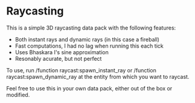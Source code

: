 # Raycasting

This is a simple 3D raycasting data pack with the following features:
 * Both instant rays and dynamic rays (in this case a fireball)
 * Fast computations, I had no lag when running this each tick
 * Uses Bhaskara I's sine approximation
 * Resonably acurate, but not perfect
 
 To use, run /function raycast:spawn_instant_ray or /function raycast:spawn_dynamic_ray at the entity from which you want to raycast.
 
 Feel free to use this in your own data pack, either out of the box or modified.

